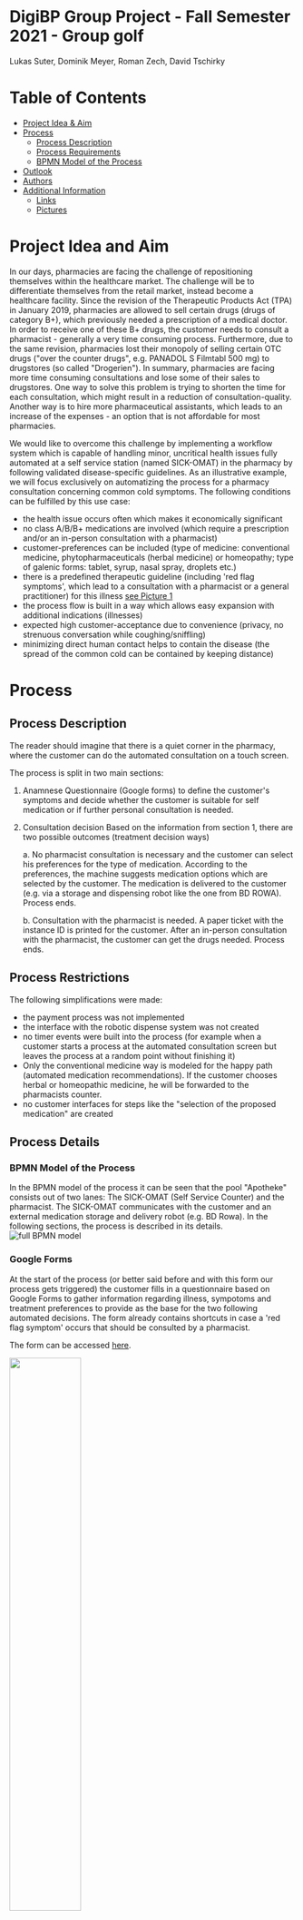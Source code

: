 # DigiBP Group Project  -  Fall Semester 2021 - Group golf
Lukas Suter, Dominik Meyer, Roman Zech, David Tschirky



# Table of Contents
- [Project Idea & Aim](#project-idea-and-aim)
- [Process](#process)
    - [Process Description](#process-description)
	- [Process Requirements](#process-requirements)
	- [BPMN Model of the Process](#bpmn-model-of-the-process)
- [Outlook](#outlook)
- [Authors](#authors)
- [Additional Information](#additional-information)
    - [Links](#links)
    - [Pictures](#pictures)


# Project Idea and Aim
In our days, pharmacies are facing the challenge of repositioning themselves within the healthcare market. The challenge will be to differentiate themselves from the retail market, instead become a healthcare facility. Since the revision of the Therapeutic Products Act (TPA) in January 2019, pharmacies are allowed to sell certain drugs (drugs of category B+), which previously needed a prescription of a medical doctor. In order to receive one of these B+ drugs, the customer needs to consult a pharmacist - generally a very time consuming process. Furthermore, due to the same revision, pharmacies lost their monopoly of selling certain OTC drugs ("over the counter drugs", e.g. PANADOL S Filmtabl 500 mg) to drugstores (so called "Drogerien"). In summary, pharmacies are facing more time consuming consultations and lose some of their sales to drugstores. One way to solve this problem is trying to shorten the time for each consultation, which might result in a reduction of consultation-quality. Another way is to hire more pharmaceutical assistants, which leads to an increase of the expenses - an option that is not affordable for most pharmacies.

We would like to overcome this challenge by implementing a workflow system which is capable of handling minor, uncritical health issues fully automated at a self service station (named SICK-OMAT) in the pharmacy by following validated disease-specific guidelines. As an illustrative example, we will focus exclusively on automatizing the process for a pharmacy consultation concerning common cold symptoms. The following conditions can be fulfilled by this use case:

- the health issue occurs often which makes it economically significant
- no class A/B/B+ medications are involved (which require a prescription and/or an in-person consultation with a pharmacist) 
- customer-preferences can be included (type of medicine: conventional medicine, phytopharmaceuticals (herbal medicine) or homeopathy; type of galenic forms: tablet, syrup, nasal spray, droplets etc.)
- there is a predefined therapeutic guideline (including 'red flag symptoms', which lead to a consultation with a pharmacist or a general practitioner) for this illness [see Picture 1](###picture1)
- the process flow is built in a way which allows easy expansion with additional indications (illnesses)
- expected high customer-acceptance due to convenience (privacy, no strenuous conversation while coughing/sniffling)
- minimizing direct human contact helps to contain the disease (the spread of the common cold can be contained by keeping distance)


# Process

## Process Description
The reader should imagine that there is a quiet corner in the pharmacy, where the customer can do the automated consultation on a touch screen.

The process is split in two main sections:

1. Anamnese
Questionnaire (Google forms) to define the customer's symptoms and decide whether the customer is suitable for self medication or if further personal consultation is needed. 
2. Consultation decision
Based on the information from section 1, there are two possible outcomes (treatment decision ways)

    a. No pharmacist consultation is necessary and the customer can select his preferences for the type of medication. According to the preferences, the machine suggests medication options which are selected by the customer. The medication is delivered to the customer (e.g. via a storage and dispensing robot like the one from BD ROWA). Process ends.
    
    b. Consultation with the pharmacist is needed. A paper ticket with the instance ID is printed for the customer. After an in-person consultation with the pharmacist, the customer can get the drugs needed. Process ends.

## Process Restrictions
The following simplifications were made:
- the payment process was not implemented
- the interface with the robotic dispense system was not created
- no timer events were built into the process (for example when a customer starts a process at the automated consultation screen but leaves the process at a random point without finishing it)
- Only the conventional medicine way is modeled for the happy path (automated medication recommendations). If the customer chooses herbal or homeopathic medicine, he will be forwarded to the pharmacists counter.
- no customer interfaces for steps like the "selection of the proposed medication" are created

## Process Details

### BPMN Model of the Process

In the BPMN model of the process it can be seen that the pool "Apotheke" consists out of two lanes: The SICK-OMAT (Self Service Counter) and the pharmacist. The SICK-OMAT communicates with the customer and an external medication storage and delivery robot (e.g. BD Rowa). In the following sections, the process is described in its details. 
![full BPMN model](https://github.com/DigiBP/Team-Golf/blob/e7fc38f122b44648b8dd4b898901827432557bee/Final_PictureBPMN_SICK-OMAT.png)

### Google Forms
At the start of the process (or better said before and with this form our process gets triggered) the customer fills in a questionnaire based on Google Forms to gather information regarding illness, sympotoms and treatment preferences to provide as the base for the two following automated decisions. The form already contains shortcuts in case a 'red flag symptom' occurs that should be consulted by a pharmacist. 

The form can be accessed [here](https://forms.gle/QF4Y9ke4k3DrpKF39).

<img src="https://github.com/DigiBP/Team-Golf/blob/5a0cdabf0c3e5d8bef11ba7b5dac2e4c9c13c501/Gforms.PNG" width="50%" height="50%">

### Loading form
With Integromat we watch out for new answers to our form every minute. If a form arrives, we add a random number (0-1000), later called "key" and post all answers as a message to the heroku REST API to have the answers available in Camunda. (Thanks to Maja for spotting the surplus comma in the json file).

<img src="https://github.com/DigiBP/Team-Golf/blob/d03bd487c30d068f699328e01a5ff8cd84d488c3/Integromat_GFormsLoad.PNG" width="50%" height="50%">

### Choose consultation channel
Based on the answers there is an automated decision (DMN; Hit Policy: Any) deciding the consultation channel. If the customer is over 18 years old, he has no red flag sympotoms and does not take regularly other medications, an automated medication delivery is possible (upper path/happy path). Otherwise the customer gets printed out a ticket for a counter consultation with a pharmacist because due to his handed in data, a detailed, professional anamnesis interview is needed (acc. to the [photo](https://user-images.githubusercontent.com/68386983/144747725-eb9af31f-c111-4efb-ba93-af1e028c0937.png) in the appendix). 

### Automated consultation channel
Based on the indicated symptoms and the set preferences by the user, he receives automatically (due to a DMN; Hit Policy: First) a personalized treatment suggestion (like at the counter) with all the medications needed to treat his/her cold symptoms. 
_Side note: For a real world application we would need to check first, whether the medication is available before we suggest it to the customer. This could be done by colaborating with the company of the dispensing robot (e.g. BD ROWA) or in colaboration with the Pharmacy Information System provider (e.g. ProPharma System AG)_

The customer can then decide on the medication he/she wants of the list and submit the request to an external service (e.g. a BD Rowa) which gathers the medication from some auto-store solution. As we do not have such a service available, we simplified with Integromat: A webhook checks whether a new instance is entering the process step 'Deliver Medication' and triggeres the service in Integromat whereby the ID is fetched&locked, a delivery status (in our case always OK, but in reality the actual status of the delivery) as a variable sent back to Camunda.

<img src="https://github.com/DigiBP/Team-Golf/blob/0f8b3592603f7d05f5f956c3f841e54a4b635224/Integromat_BD_Rowa_Service.PNG" width="50%" height="50%">

### Personal consultation by pharmacist channel
If personal consultation is needed we print a ticket with the key for the customer and send all the variables from the GForms visible for the consulting pharmacist (both with a simple Camunda form in a user task).

# Outlook
The digitalized process presented in this readme is a simplified example of digitalization in a health care process. The following aspects complicate digitalization in this area:
- complexity: medicine is not an accurate science. Knowledge is mostly gained out of a (more or less) representative population that does not necessarily represent the individual accurately. Therefore additional control mechanisms are needed to protect those not represented by study populations. In our case, the model should be refined i.a. in the following aspects:
    - age: certain OTC medication is not suitable for elderly people. Differentiating only between <18 years old or older is not enough.
    - allergies: people with allergies to certain APIs (active pharmaceutical ingredients) need special attention
    - pregnancy: many OTC drugs are contraindicated during pregnancy or while breastfeeding

For further refinement of the process, the following points should be considered:
- integration of an existing anamnese REST API (e.g. Sublimd) to broaden field of use
- after completing self-anamnese which requires further consultation with the pharmacist, user data could be transmitted to pharmacist via webservice or interface with the pharmacy management system
- connect automated system with the pharmacy management system (contains customer data and medication history of known customers, stock information, prices)
    - customer data: if the customer could for example use a customer card barcode to log in to the automated system, information like age, other medication or allergies would be available to the automated system
    - stock information and prices: an integration of the stock database enables - instead of suggesting the same nose spray for every customer with a congested nose - medication suggestions dependent on the current availability, expiration date of products in stock or the margin from current purchasing conditions.
    - in this case, data privacy/security becomes an issue: medical data is particularly worth protecting. in our example, the process is kept anonymous.
- in principle, extensions for data gathering (measurement of basic biomarkes such as body temperature or blood pressure) could be added via sensors attached to the machine
- fun, interactive 3D animations of a human body might help the customer to indicate where he/she has got problems (like pain or rash)
- sound examples (sound of dry, irritable coughing vs. productive cough with mucus) or pictures (dermatological problems) could be presented to the customer, to help him self-diagnose
- in times of COVID-19, the selection of predefined symptoms could redirect the customer to a COVID test reservation tool

Instead of Google Forms, the implementation of a chatbot would be possible for the purpose of information gathering (anamnese). The chatbot could work with voice recognition. Technically it was easier to not implement a chatbot. It would include quite some programming to serve the same purpose as the Google Forms we used.
Medical anamnese is a highly complex procedure. The use of AI is an interesting approach. The more narrow the area of diagnosis is, the easier it is to train a model (e.g. detection of breast cancer in mammography pictures). For now, a broad spectrum of possible diagnoses requires the cooperation of human experience with artificial intelligence. For now.
After all, the solution presented here could as well be used as a self-dieagnosis tool combined with a webshop.


# Additional Information

## Links
To see the Project-Pitch Video, please use this [link](https://tube.switch.ch/videos/fEU5UNhHQl)

## Abbreviations, Definitions
Expression | Explanation
| :------------- | :-------------
API | active pharmaceutical ingredient = the chemical that causes the therapeutic effect
red flag symptom | a symptom of an illness which requires thorough (differential) diagnosis
OTC drug | over the counter drugs = drugs that can be bought in pharmacies without a doctor's prescription
drug category | categories A, B, B+, C, D. Drugs are categorized in the approval process by the Swiss Agency for Therapeutic Products (Swissmedic). For drugs of lists A and B, a prescription is always needed. B+ requires at least a personal consultation with a pharmacist. C drugs will be listed B+ or D in the next few years and they require a consultation with a pharmacy employee. D drugs can also be sold in "Drogerien".
galenic form | pharmaceutical formulation, which can be a tablet, capsule, sirup, eye drops, etc.
BD Rowa | robotic system in modern pharmacies to store and automatically dispense drugs [see video](https://www.youtube.com/watch?v=erayPdbMNu0)

## Pictures
### Picture1
![Anamnese](https://user-images.githubusercontent.com/68386983/144747725-eb9af31f-c111-4efb-ba93-af1e028c0937.png)
_Selbstmedikation für die Kitteltasche, K. Lennecke/K. Hagel, 7. Auflage, Deutscher Apotheker Verlag_
